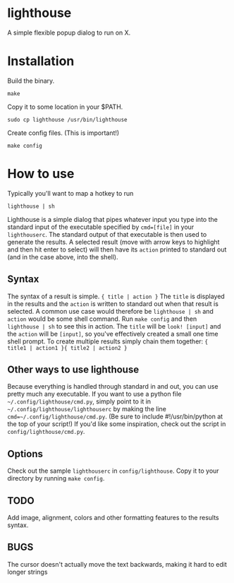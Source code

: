 # lighthouse
A simple flexible popup dialog to run on X.

# Installation

Build the binary.

    make

Copy it to some location in your $PATH.

    sudo cp lighthouse /usr/bin/lighthouse

Create config files. (This is important!)

    make config

# How to use
Typically you'll want to map a hotkey to run

    lighthouse | sh

Lighthouse is a simple dialog that pipes whatever input you type into
the standard input of the executable specified by `cmd=[file]` in your
`lighthouserc`. The standard output of that executable is then used to
generate the results.  A selected result (move with arrow keys to highlight
and then hit enter to select) will then have its `action`
printed to standard out (and in the case above, into the shell).

Syntax
---
The syntax of a result is simple.
`{ title | action }`
The `title` is displayed in the results and the `action` is written to standard out
when that result is selected.  A common use case would therefore be
`lighthouse | sh` and `action` would be some shell command.  Run `make config` and then
`lighthouse | sh` to see this in action.  The `title` will be `look! [input]` and the
`action` will be `[input]`, so you've effectively created a small one time shell prompt.
To create multiple results simply chain them together: `{ title1 | action1 }{ title2 | action2 }`

Other ways to use lighthouse
---
Because everything is handled through standard in and out, you can use pretty much any
executable.  If you want to use a python file `~/.config/lighthouse/cmd.py`, simply point to it in `~/.config/lighthouse/lighthouserc`
by making the line `cmd=~/.config/lighthouse/cmd.py`.  (Be sure to include #!/usr/bin/python at the top of your script!)  If you'd like some inspiration, check out the script in `config/lighthouse/cmd.py`.

Options
---
Check out the sample `lighthouserc` in `config/lighthouse`.  Copy it to your directory by
running `make config`.

TODO
---
Add image, alignment, colors and other formatting features to the results syntax.

BUGS
---
The cursor doesn't actually move the text backwards, making it hard to edit longer strings

